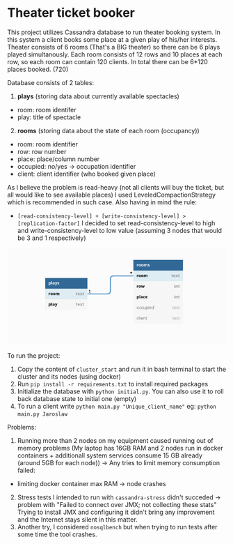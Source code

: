 # Theater ticket booker

This project utilizes Cassandra database to run theater booking system.
In this system a client books some place at a given play of his/her interests.
Theater consists of 6 rooms (That's a BIG theater) so there can be 6 plays played simultanously.
Each room consists of 12 rows and 10 places at each row, so each room can contain 120 clients.
In total there can be 6*120 places booked. (720)

Database consists of 2 tables:
 1) **plays** (storing data about currently available spectacles)
  - room: room identifer
  - play: title of spectacle
 2) **rooms** (storing data about the state of each room (occupancy))
  - room: room identifier
  - row: row number
  - place: place/column number
  - occupied: no/yes -> occupation identifier
  - client: client identifier (who booked given place)

As I believe the problem is read-heavy (not all clients will buy the ticket, but all would like to see available places) I used LeveledCompactionStrategy which is recommended in such case. Also having in mind the rule:
 - `[read-consistency-level] + [write-consistency-level] > [replication-factor]`
I decided to set read-consistency-level to high and write-consistency-level to low value (assuming 3 nodes that would be 3 and 1 respectively)

![Scheme](scheme.png)

To run the project:
1) Copy the content of `cluster_start` and run it in bash terminal to start the cluster and its nodes (using docker)
2) Run `pip install -r requirements.txt` to install required packages
3) Initialize the database with `python initial.py`. You can also use it to roll back database state to initial one (empty)
4) To run a client write `python main.py "Unique_client_name"` eg: `python main.py Jaroslaw`



Problems:

1) Running more than 2 nodes on my equipment caused running out of memory problems (My laptop has 16GB RAM and 2 nodes run in docker containers + additionall system services consume 15 GB already (around 5GB for each node)) -> Any tries to limit memory consumption failed:
 - limiting docker container max RAM -> node crashes
2) Stress tests I intended to run with `cassandra-stress` didn't succeded -> problem with "Failed to connect over JMX; not collecting these stats" Trying to install JMX and configuring it didn't bring any improvement and the Internet stays silent in this matter.
3) Another try, I considered `nosqlbench` but when trying to run tests after some time the tool crashes.